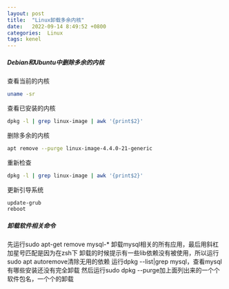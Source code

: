 ```yaml
---
layout: post
title:  "Linux卸载多余内核"
date:   2022-09-14 8:49:52 +0800
categories:  Linux
tags: kenel
---
```

##### Debian和Ubuntu中删除多余的内核
查看当前的内核
```bash
uname -sr
```
查看已安装的内核
```bash
dpkg -l | grep linux-image | awk '{print$2}'
```
删除多余的内核
```bash
apt remove --purge linux-image-4.4.0-21-generic
```
重新检查

```bash
dpkg -l | grep linux-image | awk '{print$2}'
```
更新引导系统
```bash
update-grub
reboot
```

##### 卸载软件相关命令
先运行sudo apt-get remove mysql-\* 卸载mysql相关的所有应用，最后用斜杠加星号匹配是因为在zsh下
卸载的时候提示有一些lib依赖没有被使用，所以运行sudo apt autoremove清除无用的依赖
运行dpkg --list|grep mysql，查看mysql有哪些安装还没有完全卸载
然后运行sudo dpkg --purge加上面列出来的一个个软件包名，一个个的卸载
